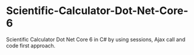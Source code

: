# Scientific-Calculator-Dot-Net-Core-6
Scientific Calculator Dot Net Core 6 in C# by using sessions, Ajax call and code first approach.
